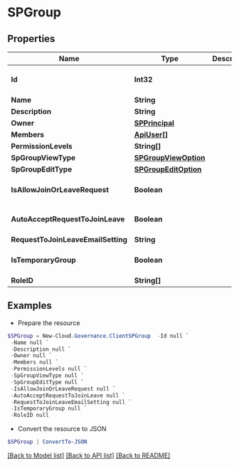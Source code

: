 # SPGroup
## Properties

Name | Type | Description | Notes
------------ | ------------- | ------------- | -------------
**Id** | **Int32** |  | [optional] [default to 0]
**Name** | **String** |  | [optional] 
**Description** | **String** |  | [optional] 
**Owner** | [**SPPrincipal**](SPPrincipal.md) |  | [optional] 
**Members** | [**ApiUser[]**](ApiUser.md) |  | [optional] 
**PermissionLevels** | **String[]** |  | [optional] 
**SpGroupViewType** | [**SPGroupViewOption**](SPGroupViewOption.md) |  | [optional] 
**SpGroupEditType** | [**SPGroupEditOption**](SPGroupEditOption.md) |  | [optional] 
**IsAllowJoinOrLeaveRequest** | **Boolean** |  | [optional] [default to $false]
**AutoAcceptRequestToJoinLeave** | **Boolean** |  | [optional] [default to $false]
**RequestToJoinLeaveEmailSetting** | **String** |  | [optional] 
**IsTemporaryGroup** | **Boolean** |  | [optional] [default to $false]
**RoleID** | **String[]** |  | [optional] 

## Examples

- Prepare the resource
```powershell
$SPGroup = New-Cloud.Governance.ClientSPGroup  -Id null `
 -Name null `
 -Description null `
 -Owner null `
 -Members null `
 -PermissionLevels null `
 -SpGroupViewType null `
 -SpGroupEditType null `
 -IsAllowJoinOrLeaveRequest null `
 -AutoAcceptRequestToJoinLeave null `
 -RequestToJoinLeaveEmailSetting null `
 -IsTemporaryGroup null `
 -RoleID null
```

- Convert the resource to JSON
```powershell
$SPGroup | ConvertTo-JSON
```

[[Back to Model list]](../README.md#documentation-for-models) [[Back to API list]](../README.md#documentation-for-api-endpoints) [[Back to README]](../README.md)

